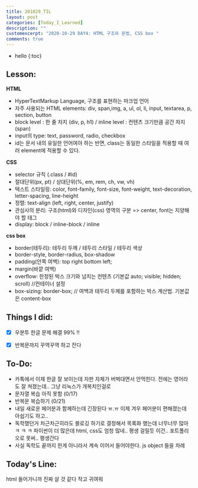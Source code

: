 ```yaml
---
title: 201029_TIL
layout: post
categories: [Today_I_Learned]
description: ""
customexcerpt: "2020-10-29 DAY4: HTML 구조와 문법, CSS box "
comments: true
---
```


* hello
{:toc}


## Lesson:
 **HTML**
 - HyperTextMarkup Language, 구조를 표현하는 마크업 언어
 - 자주 사용되는 HTML elements: div, span,img, a, ul, ol, li, input, textarea, p, section, button
 - block level : 한 줄 차지 (div, p, h1) / inline level : 컨텐츠 크기만큼 공간 차지 (span)
 - input의 type: text, password, radio, checkbox
 - id는 문서 내의 유일한 언어여야 하는 반면, class는 동일한 스타일을 적용할 때 여러 element에 적용할 수 있다.
 
 **CSS** 
 - selector 규칙 (.class / #id) 
 - 절대단위(px, pt) / 상대단위(%, em, rem, ch, vw, vh)
 - 텍스트 스타일링: color, font-family, font-size, font-weight, text-decoration, letter-spacing, line-height
 - 정렬: text-align (left, right, center, justify)
 - 관심사의 분리: 구조(html)와 디자인(css) 영역의 구분 => center, font는 지양해야 할 태그
 - display: block / inline-block / inline
 
 **css box**
 - border(테두리): 테두리 두께 / 테두리 스타일 / 테두리 색상
 - border-style, border-radius, box-shadow
 - padding(안쪽 여백): top right bottom left; 
 - margin(바깥 여백) 
 - overflow: 한정된 박스 크기와 넘치는 컨텐츠 (기본값 auto; visible; hidden; scroll) //컨테이너 설정
 - box-sizing: border-box; // 여백과 테두리 두께를 포함하는 박스 계산법. 기본값은 content-box


## Things I did:
- [x] 우분투 한글 문제 해결 99% !!
- [x] 반복문까지 꾸역꾸역 하고 잔다


## To-Do:
- 카톡에서 이제 한글 잘 보이는데 자판 자체가 버벅대면서 안먹힌다. 전에는 영어라도 잘 쳐졌는데.. 그냥 리눅스가 개복치인걸로
- 문자열 복습 아직 못함 (0/17)
- 반복문 복습하기 (0/21)
- 내일 새로운 페어분과 함께하는데 긴장된다 ㅠ.ㅠ 이제 겨우 페어분이 편해졌는데 아쉽기도 하고.. 
- 독학했던거 차근차근히라도 블로깅 하기로 결정해서 목록화 했는데 너무너무 많아 ㅋ ㅋ ㅋ 파이썬이 더 많은데 html, css도 엄청 많네.. 평생 걸릴듯 이건.. 포트폴리오로 못써.. 평생간다
- 사실 독학도 끝까지 한게 아니라서 계속 이어서 들어야한다. js object 들을 차례


## Today's Line:
html 들어가니까 진짜 살 것 같다 작고 귀여워
